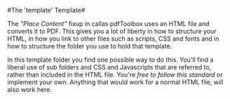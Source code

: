 #The 'template' Template#

The *"Place Content"* fixup in callas pdfToolbox uses an HTML file and converts it to PDF. This gives you a lot of liberty in how to structure your HTML, in how you link to other files such as scripts, CSS and fonts and in how to structure the folder you use to hold that template.

In this template folder you find one possible way to do this. You'll find a liberal use of sub folders and CSS and Javascripts that are referred to, rather than included in the HTML file. You're _free to follow this standard_ or implement your own. Anything that would work for a normal HTML file, will also work here.

